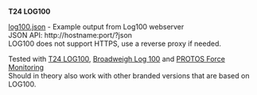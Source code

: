 **T24 LOG100**    

[log100.json](log100.json) - Example output from Log100 webserver  
JSON API: http://hostname:port/?json  
LOG100 does not support HTTPS, use a reverse proxy if needed.  

Tested with [T24 LOG100](https://www.mantracourt.com/software/t24-range/t24log100-channel-data-logging-visualisation-software), [Broadweigh Log 100](https://www.broadweigh.com/product/data-logging-viewing-software/) and [PROTOS Force Monitoring](https://www.protos-one.com/force-measurement)  
Should in theory also work with other branded versions that are based on LOG100.  

